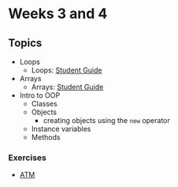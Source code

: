 # Weeks 3 and 4

## Topics

- Loops
	- Loops: [Student Guide](./loops.md)
- Arrays
	- Arrays: [Student Guide](./arrays.md)
- Intro to OOP
	- Classes
	- Objects
		- creating objects using the `new` operator
	- Instance variables
	- Methods

### Exercises

- [ATM](../exercises/atm)
